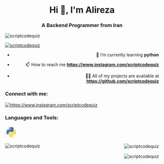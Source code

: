 <h1 align="center">Hi 👋, I'm Alireza</h1>
<h3 align="center">A Backend Programmer from Iran</h3>

<ing align="right" alt="scriptcodequiz" width = "400"  src ="https://gifdb.com/images/high/coding-animated-laptop-flow-stream-ja04010rm5o68zfk.gif">


<p align="left"> <img src="https://komarev.com/ghpvc/?username=scriptcodequiz&label=Profile%20views&color=0e75b6&style=flat" alt="scriptcodequiz" /> </p>

<p align="left"> <a href="https://github.com/ryo-ma/github-profile-trophy"><img src="https://github-profile-trophy.vercel.app/?username=scriptcodequiz" alt="scriptcodequiz" /></a> </p>

- 🌱 I’m currently learning **python**

- 📫 How to reach me **https://www.instagram.com/scriptcodequiz**

- 👨‍💻 All of my projects are available at **https://github.com/scriptcodequiz**

<h3 align="left">Connect with me:</h3>
<p align="left">
<a href="https://instagram.com/https://www.instagram.com/scriptcodequiz" target="blank"><img align="center" src="https://raw.githubusercontent.com/rahuldkjain/github-profile-readme-generator/master/src/images/icons/Social/instagram.svg" alt="https://www.instagram.com/scriptcodequiz" height="30" width="40" /></a>
</p>

<h3 align="left">Languages and Tools:</h3>
<p align="left"> <a href="https://www.python.org" target="_blank" rel="noreferrer"> <img src="https://raw.githubusercontent.com/devicons/devicon/master/icons/python/python-original.svg" alt="python" width="40" height="40"/> </a> </p>

<p><img align="left" src="https://github-readme-stats.vercel.app/api/top-langs?username=scriptcodequiz&show_icons=true&locale=en&layout=compact" alt="scriptcodequiz" /></p>

<p>&nbsp;<img align="center" src="https://github-readme-stats.vercel.app/api?username=scriptcodequiz&show_icons=true&locale=en" alt="scriptcodequiz" /></p>

<p><img align="center" src="https://github-readme-streak-stats.herokuapp.com/?user=scriptcodequiz&" alt="scriptcodequiz" /></p>
